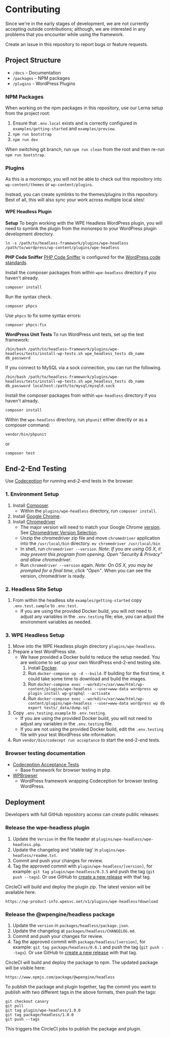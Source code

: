 # Contributing

Since we're in the early stages of development, we are not currently accepting outside contributions; although, we are interested in any problems that you encounter while using the framework.

Create an issue in this repository to report bugs or feature requests.

## Project Structure

- `/docs` - Documentation
- `/packages` - NPM packages
- `/plugins` - WordPress Plugins

### NPM Packages

When working on the npm packages in this repository, use our Lerna setup from the project root:

1. Ensure that `.env.local` exists and is correctly configured in `examples/getting-started` and `examples/preview`.
2. `npm run bootstrap`
3. `npm run dev`

When switching git branch, run `npm run clean` from the root and then re-run `npm run bootstrap`.

### Plugins

As this is a monorepo, you will not be able to check out this repository into `wp-content/themes` or `wp-content/plugins`.

Instead, you can create symlinks to the themes/plugins in this repository. Best of all, this will also sync your work
across multiple local sites!

#### WPE Headless Plugin

**Setup**
To begin working with the WPE Headless WordPress plugin, you will need to symlink the plugin from the monorepo to your WordPress plugin development directory.

```
ln -s /path/to/headless-framework/plugins/wpe-headless /path/to/wordpress/wp-content/plugins/wpe-headless
```

**PHP Code Sniffer**
[PHP Code Sniffer](https://github.com/squizlabs/PHP_CodeSniffer) is configured for the [WordPress code standards](https://make.wordpress.org/core/handbook/best-practices/coding-standards/).

Install the composer packages from within `wpe-headless` directory if you haven't already.
```
composer install
```

Run the syntax check.
```
composer phpcs
```

Use `phpcs` to fix some syntax errors:

```
composer phpcs:fix
```

**WordPress Unit Tests**
To run WordPress unit tests, set up the test framework:
 
```
/bin/bash /path/to/headless-framework/plugins/wpe-headless/tests/install-wp-tests.sh wpe_headless_tests db_name db_password
```

If you connect to MySQL via a sock connection, you can run the following.
```
/bin/bash /path/to/headless-framework/plugins/wpe-headless/tests/install-wp-tests.sh wpe_headless_tests db_name db_password localhost:/path/to/mysql/mysqld.sock
```

Install the composer packages from within `wpe-headless` directory if you haven't already.
```
composer install
```

Within the `wpe-headless` directory, run `phpunit` either directly or as a composer command:

```
vendor/bin/phpunit
```

or

```
composer test
```

## End-2-End Testing

Use [Codeception](https://codeception.com/) for running end-2-end tests in the browser.

### 1. Environment Setup

1. Install [Composer](https://getcomposer.org/).
    - Within the `plugins/wpe-headless` directory, run `composer install`.
1. Install [Google Chrome](https://www.google.com/chrome/).
1. Install [Chromedriver](https://chromedriver.chromium.org/downloads)
    - The major version will need to match your Google Chrome [version](https://www.whatismybrowser.com/detect/what-version-of-chrome-do-i-have). See [Chromedriver Version Selection](https://chromedriver.chromium.org/downloads/version-selection).
    - Unzip the chromedriver zip file and move `chromedriver` application into the `/usr/local/bin` directory.
      `mv chromedriver /usr/local/bin`
    - In shell, run `chromedriver --version`. _Note: If you are using OS X, it may prevent this program from opening. Open "Security & Privacy" and allow chromedriver_.
    - Run `chromedriver --version` again. _Note: On OS X, you may be prompted for a final time, click "Open"_. When you can see the version, chromedriver is ready.

### 2. Headless Site Setup
1. From within the headless site `examples/getting-started` copy `.env.test.sample` to `.env.test`.
    - If you are using the provided Docker build, you will not need to adjust any variables in the `.env.testing` file; else, you can adjust the environment variables as needed.

### 3. WPE Headless Setup
1. Move into the WPE Headless plugin directory `plugins/wpe-headless`.
1. Prepare a test WordPress site.
    - We have provided a Docker build to reduce the setup needed. You are welcome to set up your own WordPress end-2-end testing site.
      1. Install [Docker](https://www.docker.com/get-started).
      1. Run `docker-compose up -d --build`. If building for the first time, it could take some time to download and build the images.
      1. Run `docker-compose exec --workdir=/var/www/html/wp-content/plugins/wpe-headless --user=www-data wordpress wp plugin install wp-graphql --activate`
      1. Run `docker-compose exec --workdir=/var/www/html/wp-content/plugins/wpe-headless --user=www-data wordpress wp db export tests/_data/dump.sql`
1. Copy `.env.testing.example` to `.env.testing`.
    - If you are using the provided Docker build, you will not need to adjust any variables in the `.env.testing` file.
    - If you are not using the provided Docker build, edit the `.env.testing` file with your test WordPress site information.
1. Run `vendor/bin/codecept run acceptance` to start the end-2-end tests.

### Browser testing documentation
- [Codeception Acceptance Tests](https://codeception.com/docs/03-AcceptanceTests)
  - Base framework for browser testing in php.
- [WPBrowser](https://wpbrowser.wptestkit.dev/)
  - WordPress framework wrapping Codeception for browser testing WordPress.

## Deployment

Developers with full GitHub repository access can create public releases:

### Release the wpe-headless plugin

1. Update the `Version` in the file header at `plugins/wpe-headless/wpe-headless.php`.
2. Update the changelog and 'stable tag' in `plugins/wpe-headless/readme.txt`.
3. Commit and push your changes for review.
4. Tag the approved commit with `plugin/wpe-headless/[version]`, for example: `git tag plugin/wpe-headless/0.3.5` and push the tag (`git push --tags`). Or use GitHub to [create a new release](https://github.com/wpengine/headless-framework/releases/new) with that tag.

CircleCI will build and deploy the plugin zip. The latest version will be available here:

`https://wp-product-info.wpesvc.net/v1/plugins/wpe-headless?download`

### Release the @wpengine/headless package

1. Update the `version` in `packages/headless/package.json`.
2. Update the changelog at `packages/headless/CHANGELOG.md`.
3. Commit and push your changes for review.
4. Tag the approved commit with `package/headless/[version]`, for example: `git tag package/headless/0.6.1` and push the tag (`git push --tags`). Or use GitHub to [create a new release](https://github.com/wpengine/headless-framework/releases/new) with that tag.

CircleCI will build and deploy the package to npm. The updated package will be visible here:

`https://www.npmjs.com/package/@wpengine/headless`

To publish the package and plugin together, tag the commit you want to publish with two different tags in the above formats, then push the tags:

```
git checkout canary
git pull
git tag plugin/wpe-headless/1.0.0
git tag package/headless/1.0.0
git push --tags
```

This triggers the CircleCI jobs to publish the package and plugin.
